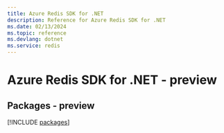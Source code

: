 ```yaml
---
title: Azure Redis SDK for .NET
description: Reference for Azure Redis SDK for .NET
ms.date: 02/13/2024
ms.topic: reference
ms.devlang: dotnet
ms.service: redis
---
```

# Azure Redis SDK for .NET - preview
## Packages - preview
[!INCLUDE [packages](redis-index.md)]